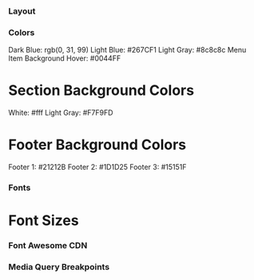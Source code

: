 ### Layout ###


### Colors ###
Dark Blue: rgb(0, 31, 99)
Light Blue: #267CF1
Light Gray: #8c8c8c
Menu Item Background Hover: #0044FF

# Section Background Colors
White: #fff
Light Gray: #F7F9FD

# Footer Background Colors
Footer 1: #21212B
Footer 2: #1D1D25
Footer 3: #15151F

### Fonts ###


# Font Sizes

### Font Awesome CDN ###
<script src="https://kit.fontawesome.com/c34c8ba824.js" crossorigin="anonymous"></script>



### Media Query Breakpoints ###